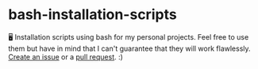 # bash-installation-scripts
🖥 Installation scripts using bash for my personal projects.
Feel free to use them but have in mind that I can't guarantee that they will work flawlessly. 
[Create an issue](https://github.com/teodororo/bash-installation-scripts/issues/new/choose) or a [pull request](https://github.com/teodororo/bash-installation-scripts/compare). :)